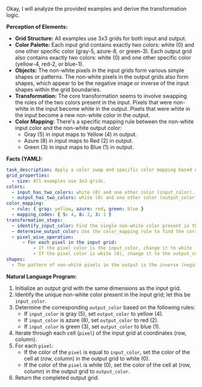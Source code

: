 Okay, I will analyze the provided examples and derive the transformation logic.

**Perception of Elements:**

*   **Grid Structure:** All examples use 3x3 grids for both input and output.
*   **Color Palette:** Each input grid contains exactly two colors: white (0) and one other specific color (gray-5, azure-8, or green-3). Each output grid also contains exactly two colors: white (0) and one other specific color (yellow-4, red-2, or blue-1).
*   **Objects:** The non-white pixels in the input grids form various simple shapes or patterns. The non-white pixels in the output grids also form shapes, which appear to be the negative image or inverse of the input shapes within the grid boundaries.
*   **Transformation:** The core transformation seems to involve swapping the roles of the two colors present in the input. Pixels that were non-white in the input become white in the output. Pixels that were white in the input become a new non-white color in the output.
*   **Color Mapping:** There's a specific mapping rule between the non-white input color and the non-white output color:
    *   Gray (5) in input maps to Yellow (4) in output.
    *   Azure (8) in input maps to Red (2) in output.
    *   Green (3) in input maps to Blue (1) in output.

**Facts (YAML):**


```yaml
task_description: Apply a color swap and specific color mapping based on the non-white input color.
grid_properties:
  - size: All examples use 3x3 grids.
colors:
  - input_has_two_colors: white (0) and one other color (input_color).
  - output_has_two_colors: white (0) and one other color (output_color).
color_mapping:
  - rule: { gray: yellow, azure: red, green: blue }
  - mapping_codes: { 5: 4, 8: 2, 3: 1 }
transformation_steps:
  - identify_input_color: Find the single non-white color present in the input grid.
  - determine_output_color: Use the color_mapping rule to find the corresponding output color based on the identified input color.
  - pixel_wise_operation:
      - For each pixel in the input grid:
          - If the pixel color is the input_color, change it to white (0) in the output grid.
          - If the pixel color is white (0), change it to the output_color in the output grid.
shapes:
  - The pattern of non-white pixels in the output is the inverse (negative image) of the pattern of non-white pixels in the input.
```


**Natural Language Program:**

1.  Initialize an output grid with the same dimensions as the input grid.
2.  Identify the unique non-white color present in the input grid; let this be `input_color`.
3.  Determine the corresponding `output_color` based on the following rules:
    *   If `input_color` is gray (5), set `output_color` to yellow (4).
    *   If `input_color` is azure (8), set `output_color` to red (2).
    *   If `input_color` is green (3), set `output_color` to blue (1).
4.  Iterate through each cell (`pixel`) of the input grid at coordinates (row, column).
5.  For each `pixel`:
    *   If the color of the `pixel` is equal to `input_color`, set the color of the cell at (row, column) in the output grid to white (0).
    *   If the color of the `pixel` is white (0), set the color of the cell at (row, column) in the output grid to `output_color`.
6.  Return the completed output grid.